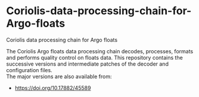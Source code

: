 # Coriolis-data-processing-chain-for-Argo-floats
Coriolis data processing chain for Argo floats

The Coriolis Argo floats data processing chain decodes, processes, formats and performs quality control on floats data.
This repository contains the successive versions and intermediate patches of the decoder and configuration files.  
The major versions are also available from:
- https://doi.org/10.17882/45589

